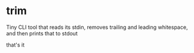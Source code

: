 # trim

Tiny CLI tool that reads its stdin, removes trailing and leading whitespace, and then prints that to stdout

that's it
